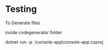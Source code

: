 # Testing

To Generate files 

inside codegenerator folder 

dotnet run -p .\console-app\console-app.csproj

